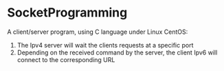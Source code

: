 # SocketProgramming
A client/server program, using C language under Linux CentOS:
1. The Ipv4 server will wait the clients requests at a specific port
2. Depending on the received command by the server, the client Ipv6 will connect to the corresponding URL
